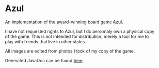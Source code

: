 # Azul
An implementation of the award-winning board game Azul.

I have not requested rights to Azul, but I do personaly own a physical copy of the game.  This is not intended for distribution, merely a tool for me to play with friends that live in other states.

All images are edited from photos I took of my copy of the game.

Generated JavaDoc can be found [here](https://jsnhlbr5.github.io/Azul/).
